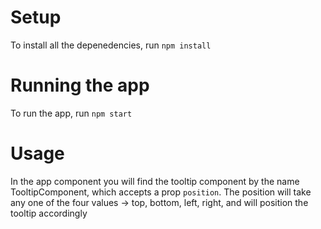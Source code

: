 # Setup
To install all the depenedencies, run `npm install`

# Running the app
To run the app, run `npm start`

# Usage
In the app component you will find the tooltip component by the name TooltipComponent, which accepts a prop `position`. The position will take any one of the four values -> top, bottom, left, right, and will position the tooltip accordingly